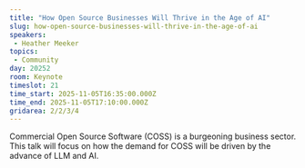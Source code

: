 ```yaml
---
title: "How Open Source Businesses Will Thrive in the Age of AI"
slug: how-open-source-businesses-will-thrive-in-the-age-of-ai
speakers:
 - Heather Meeker
topics: 
 - Community
day: 20252
room: Keynote
timeslot: 21
time_start: 2025-11-05T16:35:00.000Z
time_end: 2025-11-05T17:10:00.000Z
gridarea: 2/2/3/4
---
```


Commercial Open Source Software (COSS) is a burgeoning business sector. This talk will focus on how the demand for COSS will be driven by the advance of LLM and AI.